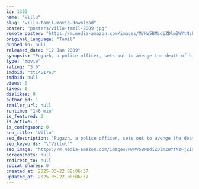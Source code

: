 ```yaml
---
id: 1303
name: "Villu"
slug: "villu-tamil-movie-download"
poster: "posters/villu-tamil-2009.jpg"
remote_poster: "https://m.media-amazon.com/images/M/MV5BMzdiZDlmZWYtNzFjZi00YWNhLWFlZTEtMTBlMjFiZjM2MzNkXkEyXkFqcGc@._V1_SX300.jpg"
original_language: "Tamil"
dubbed_in: null
released_date: "12 Jan 2009"
synopsis: "Pugazh, a police officer, sets out to avenge the death of his father who was an honest army officer falsely accused and killed by corrupt army officers."
type: "movie"
rating: "3.6"
imdbid: "tt1451763"
tmdbid: null
views: 0
likes: 0
dislikes: 0
author_id: 1
trailer_url: null
runtime: "146 min"
is_featured: 0
is_active: 1
is_comingsoon: 0
seo_title: "Villu"
seo_description: "Pugazh, a police officer, sets out to avenge the death of his father who was an honest army officer falsely accused and killed by corrupt army officers."
seo_keywords: "\"Villu\""
seo_image: "https://m.media-amazon.com/images/M/MV5BMzdiZDlmZWYtNzFjZi00YWNhLWFlZTEtMTBlMjFiZjM2MzNkXkEyXkFqcGc@._V1_SX300.jpg"
screenshots: null
redirect_to: null
social_shares: 0
created_at: 2025-03-22 08:06:37
updated_at: 2025-03-22 08:06:37
---
```


